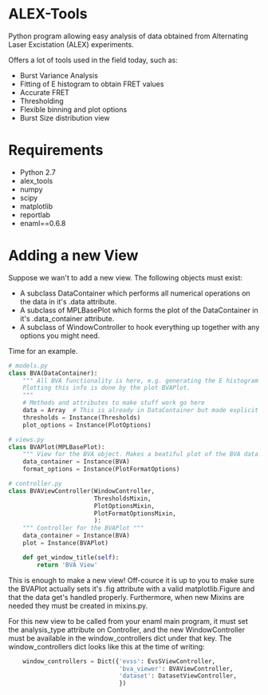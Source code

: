 ALEX-Tools
==========

Python program allowing easy analysis of data obtained from Alternating Laser Excistation (ALEX) experiments. 

Offers a lot of tools used in the field today, such as:
- Burst Variance Analysis
- Fitting of E histogram to obtain FRET values
- Accurate FRET
- Thresholding
- Flexible binning and plot options
- Burst Size distribution view

Requirements
============

- Python 2.7
- alex_tools
- numpy
- scipy
- matplotlib
- reportlab
- enaml==0.6.8

Adding a new View
============
Suppose we wan't to add a new view. The following objects must exist:
- A subclass DataContainer which performs all numerical operations on the data in it's .data attribute.
- A subclass of MPLBasePlot which forms the plot of the DataContainer in it's .data_container attribute.
- A subclass of WindowController to hook everything up together with any options you might need. 

Time for an example.

```python
# models.py
class BVA(DataContainer):
    """ All BVA functionality is here, e.g. generating the E histogram and the standarddeviation info.
    Plotting this info is done by the plot BVAPlot.
    """
    # Methods and attributes to make stuff work go here
    data = Array  # This is already in DataContainer but made explicit here for clarity
    thresholds = Instance(Thresholds)
    plot_options = Instance(PlotOptions)

# views.py
class BVAPlot(MPLBasePlot):
    """ View for the BVA object. Makes a beatiful plot of the BVA data."""
    data_container = Instance(BVA)
    format_options = Instance(PlotFormatOptions)

# controller.py
class BVAViewController(WindowController, 
                        ThresholdsMixin,
                        PlotOptionsMixin, 
                        PlotFormatOptionsMixin,
                        ):
    """ Controller for the BVAPlot """
    data_container = Instance(BVA)
    plot = Instance(BVAPlot)

    def get_window_title(self):
        return 'BVA View'
```

This is enough to make a new view! Off-cource it is up to you to make sure the BVAPlot actually sets it's .fig attribute with a valid matplotlib.Figure and that the data get's handled properly. Furthermore, when new Mixins are needed they must be created in mixins.py.

For this new view to be called from your enaml main program, it must set the analysis_type attribute on Controller, and the new WindowController must be available in the window_controllers dict under that key. The window_controllers dict looks like this at the time of writing:

```python
    window_controllers = Dict({'evss': EvsSViewController, 
                               'bva_viewer': BVAViewController, 
                               'dataset': DatasetViewController,
                               })
```
